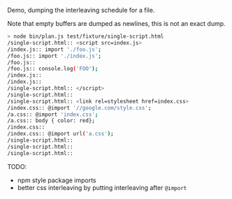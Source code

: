 Demo, dumping the interleaving schedule for a file.

Note that empty buffers are dumped as newlines, this is not an exact dump.

```sh
> node bin/plan.js test/fixture/single-script.html
/single-script.html:: <script src=index.js>
/index.js:: import './foo.js';
/foo.js:: import './index.js';
/foo.js::
/foo.js:: console.log('FOO');
/index.js::
/index.js::
/single-script.html:: </script>
/single-script.html::
/single-script.html:: <link rel=stylesheet href=index.css>
/index.css:: @import '//google.com/style.css';
/a.css:: @import 'index.css';
/a.css:: body { color: red};
/index.css::
/index.css:: @import url('a.css');
/single-script.html::
/single-script.html::
/single-script.html::
```

TODO:

* npm style package imports
* better css interleaving by putting interleaving after `@import`

